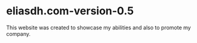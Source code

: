 # eliasdh.com-version-0.5
This website was created to showcase my abilities and also to promote my company.
